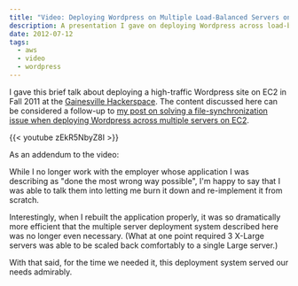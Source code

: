 ```yaml
---
title: "Video: Deploying Wordpress on Multiple Load-Balanced Servers on Amazon EC2"
description: A presentation I gave on deploying Wordpress across load-balanced servers.
date: 2012-07-12
tags:
  - aws
  - video
  - wordpress
---
```


I gave this brief talk about deploying a high-traffic Wordpress site on EC2 in
Fall 2011 at the [Gainesville Hackerspace][]. The content discussed here can be
considered a follow-up to [my post on solving a file-synchronization issue when
deploying Wordpress across multiple servers on EC2][post].

<!--more-->

{{< youtube zEkR5NbyZ8I >}}

As an addendum to the video:

While I no longer work with the employer whose application I was describing as
"done the most wrong way possible", I'm happy to say that I was able to talk
them into letting me burn it down and re-implement it from scratch.

Interestingly, when I rebuilt the application properly, it was so dramatically
more efficient that the multiple server deployment system described here was no
longer even necessary. (What at one point required 3 X-Large servers was able
to be scaled back comfortably to a single Large server.)

With that said, for the time we needed it, this deployment system served our
needs admirably.

[Gainesville Hackerspace]: https://www.gainesvillehackerspace.org/
[post]: /blog/post/deploying-wordpress-syncing-servers-in-a-multi-server-wordpress-installation
